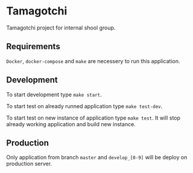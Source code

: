 # Tamagotchi

Tamagotchi project for internal shool group.

## Requirements

`Docker`, `docker-compose` and `make` are necessery to run this application.

## Development

To start development type `make start`. 

To start test on already runned application type `make test-dev`.

To start test on new instance of application type `make test`. It will stop already working application and build new instance.

## Production

Only application from branch `master` and `develop_[0-9]` will be deploy on production server.